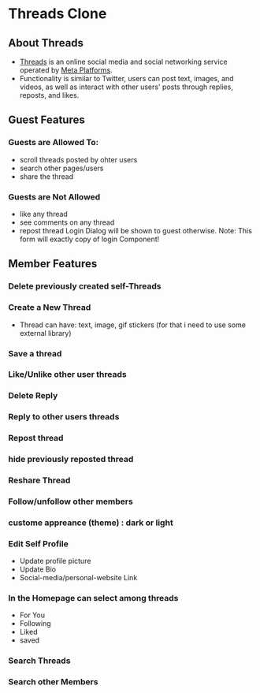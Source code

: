 # Threads Clone

## About Threads
+ [Threads](https://threads.net/) is an online social media and social networking service operated by [Meta Platforms](https://en.wikipedia.org/wiki/Meta_Platforms).
+ Functionality is similar to Twitter, users can post text, images, and videos, as well as interact with other users' posts through replies, reposts, and likes.

## Guest Features
### Guests are Allowed To:
+ scroll threads posted by ohter users
+ search other pages/users
+ share the thread
### Guests are Not Allowed
+ like any thread
+ see comments on any thread
+ repost thread
  Login Dialog will be shown to guest otherwise.
  Note: This form will exactly copy of login Component!

## Member Features
### Delete previously created self-Threads
### Create a New Thread
+ Thread can have: text, image, gif stickers (for that i need to use some external library)

### Save a thread

### Like/Unlike other user threads

### Delete Reply
### Reply to other users threads

### Repost thread

### hide previously reposted thread

### Reshare Thread

### Follow/unfollow other members

### custome appreance (theme) : dark or light

### Edit Self Profile
+ Update profile picture
+ Update Bio
+ Social-media/personal-website Link


### In the Homepage can select among threads
+ For You
+ Following
+ Liked
+ saved

### Search Threads

### Search other Members





